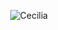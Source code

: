 <div align="center">

![Cecilia](https://socialify.git.ci/Wesley-Young/Cecilia/image?description=1&font=Bitter&forks=1&issues=1&logo=https%3A%2F%2Favatars.githubusercontent.com%2Fu%2F25684570%3Fv%3D4&name=1&pattern=Plus&pulls=1&stargazers=1&theme=Light)

</div>